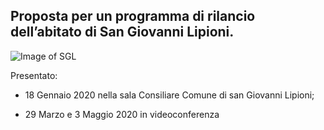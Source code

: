 ## Proposta per un programma di rilancio dell’abitato di San Giovanni Lipioni.

![Image of SGL](/jpeg/m-c.jpg)

Presentato:

* 18 Gennaio 2020 nella sala Consiliare Comune di san Giovanni Lipioni;

* 29 Marzo e 3 Maggio 2020 in videoconferenza

